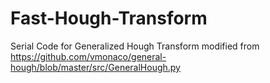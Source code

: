 # Fast-Hough-Transform

Serial Code for Generalized Hough Transform modified from https://github.com/vmonaco/general-hough/blob/master/src/GeneralHough.py
